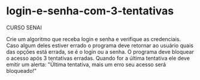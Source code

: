 # login-e-senha-com-3-tentativas
CURSO SENAI

Crie um algoritmo que receba login e senha e verifique as credenciais. Caso
algum deles estiver errado o programa deve retornar ao usuário quais das
opções está errada, se é o login ou a senha. O programa deve bloquear o
acesso após 3 tentativas erradas. Quando for a última tentativa ele deve emitir
um alerta: "Última tentativa, mais um erro seu acesso será bloqueado!"
